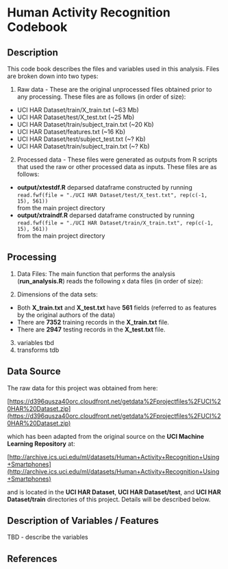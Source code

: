 # Human Activity Recognition Codebook

## Description
This code book describes the files and variables used in this analysis.  Files are broken down into two types:

  1. Raw data - These are the original unprocessed files obtained prior to any processing.  These files are as follows (in order of size):
   - UCI HAR Dataset/train/X_train.txt (~63 Mb)
   - UCI HAR Dataset/test/X_test.txt  (~25 Mb)
   - UCI HAR Dataset/train/subject_train.txt (~20 Kb)
   - UCI HAR Dataset/features.txt (~16 Kb)
   - UCI HAR Dataset/test/subject_test.txt (~? Kb)
   - UCI HAR Dataset/train/subject_train.txt (~? Kb)
  
  2. Processed data - These files were generated as outputs from R scripts that used the raw or other processed data as inputs.  These files are as follows:
   - **output/xtestdf.R**  deparsed dataframe constructed by running  
     <code>read.fwf(file = "./UCI HAR Dataset/test/X_test.txt", rep(c(-1, 15), 561))</code>  
     from the main project directory
   - **output/xtraindf.R**  deparsed dataframe constructed by running  
     <code>read.fwf(file = "./UCI HAR Dataset/train/X_train.txt", rep(c(-1, 15), 561))</code>  
     from the main project directory

## Processing

1. Data Files:  The main function that performs the analysis (**run_analysis.R**) reads the following x data files (in order of size):

  
2. Dimensions of the data sets:
  - Both **X\_train.txt** and **X\_test.txt** have **561** fields (referred to as features by the original authors of the data)
  - There are **7352** training records in the **X_train.txt** file.
  - There are **2947** testing records in the **X_test.txt** file.
3. variables tbd
4. transforms tdb


## Data Source
The raw data for this project was obtained from here:

[https://d396qusza40orc.cloudfront.net/getdata%2Fprojectfiles%2FUCI%20HAR%20Dataset.zip](https://d396qusza40orc.cloudfront.net/getdata%2Fprojectfiles%2FUCI%20HAR%20Dataset.zip)

which has been adapted from the original source on the **UCI Machine Learning Repository** at:

[http://archive.ics.uci.edu/ml/datasets/Human+Activity+Recognition+Using+Smartphones](http://archive.ics.uci.edu/ml/datasets/Human+Activity+Recognition+Using+Smartphones)

and is located in the **UCI HAR Dataset**, **UCI HAR Dataset/test**, and **UCI HAR Dataset/train** directories of this project.  Details will be described below.

## Description of Variables / Features

TBD - describe the variables

## References

